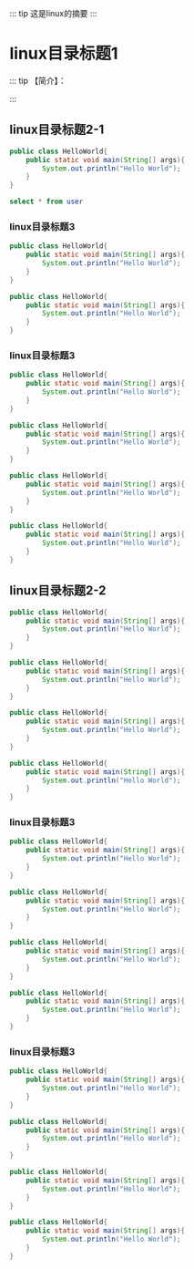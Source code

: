 
::: tip
这是linux的摘要
:::

<!-- more -->
# linux目录标题1
::: tip 【简介】：

:::

## linux目录标题2-1
```java
public class HelloWorld{
    public static void main(String[] args){
        System.out.println("Hello World");
    }
}
```
```sql
select * from user
```
### linux目录标题3
```java
public class HelloWorld{
    public static void main(String[] args){
        System.out.println("Hello World");
    }
}
```
```java
public class HelloWorld{
    public static void main(String[] args){
        System.out.println("Hello World");
    }
}
```
### linux目录标题3
```java
public class HelloWorld{
    public static void main(String[] args){
        System.out.println("Hello World");
    }
}
```
```java
public class HelloWorld{
    public static void main(String[] args){
        System.out.println("Hello World");
    }
}
```
```java
public class HelloWorld{
    public static void main(String[] args){
        System.out.println("Hello World");
    }
}
```
```java
public class HelloWorld{
    public static void main(String[] args){
        System.out.println("Hello World");
    }
}
```
## linux目录标题2-2
```java
public class HelloWorld{
    public static void main(String[] args){
        System.out.println("Hello World");
    }
}
```
```java
public class HelloWorld{
    public static void main(String[] args){
        System.out.println("Hello World");
    }
}
```
```java
public class HelloWorld{
    public static void main(String[] args){
        System.out.println("Hello World");
    }
}
```
```java
public class HelloWorld{
    public static void main(String[] args){
        System.out.println("Hello World");
    }
}
```
### linux目录标题3
```java
public class HelloWorld{
    public static void main(String[] args){
        System.out.println("Hello World");
    }
}
```
```java
public class HelloWorld{
    public static void main(String[] args){
        System.out.println("Hello World");
    }
}
```
```java
public class HelloWorld{
    public static void main(String[] args){
        System.out.println("Hello World");
    }
}
```
```java
public class HelloWorld{
    public static void main(String[] args){
        System.out.println("Hello World");
    }
}
```
### linux目录标题3
```java
public class HelloWorld{
    public static void main(String[] args){
        System.out.println("Hello World");
    }
}
```
```java
public class HelloWorld{
    public static void main(String[] args){
        System.out.println("Hello World");
    }
}
```
```java
public class HelloWorld{
    public static void main(String[] args){
        System.out.println("Hello World");
    }
}
```
```java
public class HelloWorld{
    public static void main(String[] args){
        System.out.println("Hello World");
    }
}
```



